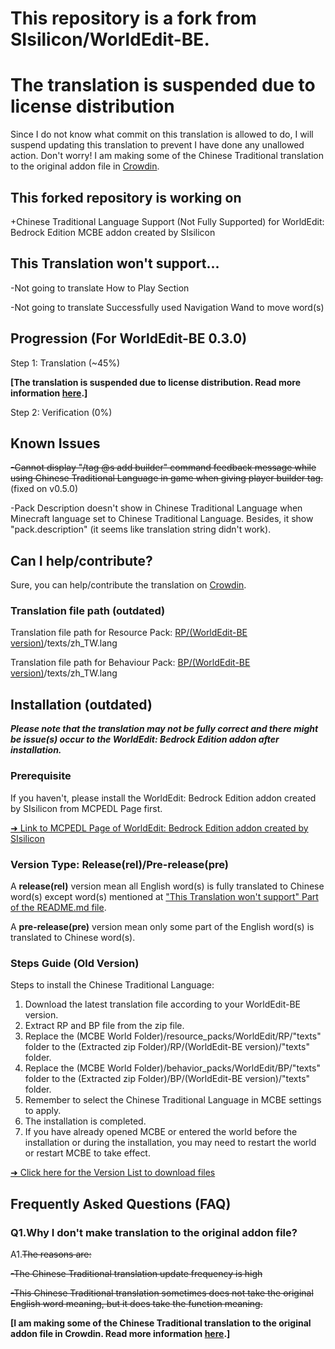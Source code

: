 # This repository is a fork from SIsilicon/WorldEdit-BE.
# The translation is suspended due to license distribution
Since I do not know what commit on this translation is allowed to do, I will suspend updating this translation to prevent I have done any unallowed action. Don't worry! I am making some of the Chinese Traditional translation to the original addon file in <a href="https://crowdin.com/project/worldedit-for-bedrock/zh-TW">Crowdin</a>.
## This forked repository is working on
+Chinese Traditional Language Support (Not Fully Supported) for WorldEdit: Bedrock Edition MCBE addon created by SIsilicon

## This Translation won't support...
-Not going to translate How to Play Section

-Not going to translate Successfully used Navigation Wand to move word(s)

## Progression (For WorldEdit-BE 0.3.0)
Step 1: Translation (~45%)

**[The translation is suspended due to license distribution. Read more information <a href="https://github.com/XuPaperCup/WorldEdit-BE#the-translation-is-suspended-due-to-license-distribution">here</a>.]**

Step 2: Verification (0%)

## Known Issues
~~-Cannot display "/tag @s add builder" command feedback message while using Chinese Traditional Language in game when giving player builder tag.~~(fixed on v0.5.0)

-Pack Description doesn't show in Chinese Traditional Language when Minecraft language set to Chinese Traditional Language. Besides, it show "pack.description" (it seems like translation string didn't work).

## Can I help/contribute?
Sure, you can help/contribute the translation on <a href="https://crowdin.com/project/worldedit-for-bedrock/zh-TW">Crowdin</a>.
### Translation file path (outdated)
Translation file path for Resource Pack: <a href="https://github.com/XuPaperCup/WorldEdit-BE/tree/master/RP">RP/(WorldEdit-BE version)</a>/texts/zh_TW.lang

Translation file path for Behaviour Pack: <a href="https://github.com/XuPaperCup/WorldEdit-BE/tree/master/BP">BP/(WorldEdit-BE version)</a>/texts/zh_TW.lang

## Installation (outdated)
<b>*Please note that the translation may not be fully correct and there might be issue(s) occur to the WorldEdit: Bedrock Edition addon after installation.*</b>

### Prerequisite
If you haven't, please install the WorldEdit: Bedrock Edition addon created by SIsilicon from MCPEDL Page first.

<a href="https://mcpedl.com/worldedit-be-addon/">➜ Link to MCPEDL Page of WorldEdit: Bedrock Edition addon created by SIsilicon</a>
### Version Type: Release(rel)/Pre-release(pre)
A <b>release(rel)</b> version mean all English word(s) is fully translated to Chinese word(s) except word(s) mentioned at <a href="https://github.com/XuPaperCup/WorldEdit-BE#this-translation-wont-support">"This Translation won't support" Part of the README.md file</a>.

A <b>pre-release(pre)</b> version mean only some part of the English word(s) is translated to Chinese word(s).
### Steps Guide (Old Version)
Steps to install the Chinese Traditional Language:
1. Download the latest translation file according to your WorldEdit-BE version.
2. Extract RP and BP file from the zip file.
3. Replace the (MCBE World Folder)/resource_packs/WorldEdit/RP/"texts" folder to the (Extracted zip Folder)/RP/(WorldEdit-BE version)/"texts" folder.
4. Replace the (MCBE World Folder)/behavior_packs/WorldEdit/BP/"texts" folder to the (Extracted zip Folder)/BP/(WorldEdit-BE version)/"texts" folder.
5. Remember to select the Chinese Traditional Language in MCBE settings to apply.
6. The installation is completed.
7. If you have already opened MCBE or entered the world before the installation or during the installation, you may need to restart the world or restart MCBE to take effect.

<a href="https://github.com/XuPaperCup/WorldEdit-BE/blob/master/Verson_List.md">➜ Click here for the Version List to download files</a>

## Frequently Asked Questions (FAQ)
### Q1.Why I don't make translation to the original addon file?
A1.<s>The reasons are:</s>

<s>-The Chinese Traditional translation update frequency is high</s>

<s>-This Chinese Traditional translation sometimes does not take the original English word meaning, but it does take the function meaning.</s>

**[I am making some of the Chinese Traditional translation to the original addon file in Crowdin. Read more information <a href="https://github.com/XuPaperCup/WorldEdit-BE#the-translation-is-suspended-due-to-license-distribution">here</a>.]**
